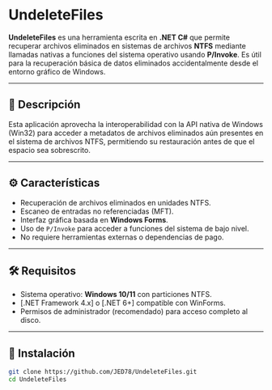 # UndeleteFiles

**UndeleteFiles** es una herramienta escrita en **.NET C#** que permite recuperar archivos eliminados en sistemas de archivos **NTFS** mediante llamadas nativas a funciones del sistema operativo usando **P/Invoke**. Es útil para la recuperación básica de datos eliminados accidentalmente desde el entorno gráfico de Windows.

---

## 🧩 Descripción

Esta aplicación aprovecha la interoperabilidad con la API nativa de Windows (Win32) para acceder a metadatos de archivos eliminados aún presentes en el sistema de archivos NTFS, permitiendo su restauración antes de que el espacio sea sobrescrito.

---

## ⚙️ Características

- Recuperación de archivos eliminados en unidades NTFS.
- Escaneo de entradas no referenciadas (MFT).
- Interfaz gráfica basada en **Windows Forms**.
- Uso de `P/Invoke` para acceder a funciones del sistema de bajo nivel.
- No requiere herramientas externas o dependencias de pago.

---

## 🛠 Requisitos

- Sistema operativo: **Windows 10/11** con particiones NTFS.
- [.NET Framework 4.x] o [.NET 6+] compatible con WinForms.
- Permisos de administrador (recomendado) para acceso completo al disco.

---

## 🔧 Instalación

```bash
git clone https://github.com/JED78/UndeleteFiles.git
cd UndeleteFiles

